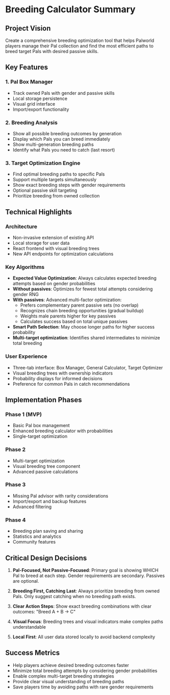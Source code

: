 # Breeding Calculator Summary

## Project Vision
Create a comprehensive breeding optimization tool that helps Palworld players manage their Pal collection and find the most efficient paths to breed target Pals with desired passive skills.

## Key Features

### 1. Pal Box Manager
- Track owned Pals with gender and passive skills
- Local storage persistence
- Visual grid interface
- Import/export functionality

### 2. Breeding Analysis
- Show all possible breeding outcomes by generation
- Display which Pals you can breed immediately
- Show multi-generation breeding paths
- Identify what Pals you need to catch (last resort)

### 3. Target Optimization Engine
- Find optimal breeding paths to specific Pals
- Support multiple targets simultaneously
- Show exact breeding steps with gender requirements
- Optional passive skill targeting
- Prioritize breeding from owned collection

## Technical Highlights

### Architecture
- Non-invasive extension of existing API
- Local storage for user data
- React frontend with visual breeding trees
- New API endpoints for optimization calculations

### Key Algorithms
- **Expected Value Optimization**: Always calculates expected breeding attempts based on gender probabilities
- **Without passives**: Optimizes for fewest total attempts considering gender RNG
- **With passives**: Advanced multi-factor optimization:
  - Prefers complementary parent passive sets (no overlap)
  - Recognizes chain breeding opportunities (gradual buildup)
  - Weights male parents higher for key passives
  - Calculates success based on total unique passives
- **Smart Path Selection**: May choose longer paths for higher success probability
- **Multi-target optimization**: Identifies shared intermediates to minimize total breeding

### User Experience
- Three-tab interface: Box Manager, General Calculator, Target Optimizer
- Visual breeding trees with ownership indicators
- Probability displays for informed decisions
- Preference for common Pals in catch recommendations

## Implementation Phases

### Phase 1 (MVP)
- Basic Pal box management
- Enhanced breeding calculator with probabilities
- Single-target optimization

### Phase 2
- Multi-target optimization
- Visual breeding tree component
- Advanced passive calculations

### Phase 3
- Missing Pal advisor with rarity considerations
- Import/export and backup features
- Advanced filtering

### Phase 4
- Breeding plan saving and sharing
- Statistics and analytics
- Community features

## Critical Design Decisions

1. **Pal-Focused, Not Passive-Focused**: Primary goal is showing WHICH Pal to breed at each step. Gender requirements are secondary. Passives are optional.

2. **Breeding First, Catching Last**: Always prioritize breeding from owned Pals. Only suggest catching when no breeding path exists.

3. **Clear Action Steps**: Show exact breeding combinations with clear outcomes: "Breed A + B → C"

4. **Visual Focus**: Breeding trees and visual indicators make complex paths understandable

5. **Local First**: All user data stored locally to avoid backend complexity

## Success Metrics
- Help players achieve desired breeding outcomes faster
- Minimize total breeding attempts by considering gender probabilities
- Enable complex multi-target breeding strategies
- Provide clear visual understanding of breeding paths
- Save players time by avoiding paths with rare gender requirements